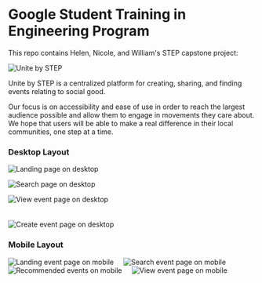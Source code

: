 # Google Student Training in Engineering Program

This repo contains Helen, Nicole, and William's STEP capstone project:

![Unite by STEP](https://github.com/googleinterns/step128-2020/blob/master/src/main/webapp/images/uniteLogo.png)

Unite by STEP is a centralized platform for creating, sharing, and finding events relating to social good.  

Our focus is on accessibility and ease of use in order to reach the largest audience possible and allow them to engage in movements they care about. We hope that users will be able to make a real difference in their local communities, one step at a time.



### Desktop Layout

![Landing page on desktop](/readme/home.gif)
  
  

![Search page on desktop](/readme/search.gif)
  


![View event page on desktop](/readme/view.gif)
<br />
<br />
<br />
![Create event page on desktop](/readme/create.gif)



### Mobile Layout

![Landing event page on mobile](/readme/home-mobile.png)&nbsp;&nbsp;&nbsp;&nbsp;
![Search event page on mobile](/readme/search-mobile.png)&nbsp;&nbsp;&nbsp;&nbsp;
![Recommended events on mobile](/readme/recommend-mobile.png)&nbsp;&nbsp;&nbsp;&nbsp;
![View event page on mobile](/readme/view-mobile.png)  
